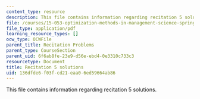 ```yaml
---
content_type: resource
description: This file contains information regarding recitation 5 solutions.
file: /courses/15-053-optimization-methods-in-management-science-spring-2013/136dfde6f03fcd21eaa06ed59664ab86_MIT15_053S13_rec05sol.pdf
file_type: application/pdf
learning_resource_types: []
ocw_type: OCWFile
parent_title: Recitation Problems
parent_type: CourseSection
parent_uid: 6f6ab8fe-23e9-d56e-ebd4-0e3310c733c3
resourcetype: Document
title: Recitation 5 solutions
uid: 136dfde6-f03f-cd21-eaa0-6ed59664ab86
---
```

This file contains information regarding recitation 5 solutions.